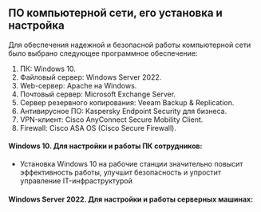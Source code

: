 ## ПО компьютерной сети, его установка и настройка

Для обеспечения надежной и безопасной работы компьютерной сети было выбрано следующее программное обеспечение:
1. ПК: Windows 10.
2. Файловый сервер: Windows Server 2022.
3. Web-сервер: Apache на Windows.
4. Почтовый сервер: Microsoft Exchange Server.
5. Сервер резервного копирования: Veeam Backup & Replication.
6. Антивирусное ПО: Kaspersky Endpoint Security для бизнеса.
7. VPN-клиент: Cisco AnyConnect Secure Mobility Client.
8. Firewall: Cisco ASA OS (Cisco Secure Firewall).

#### Windows 10. Для настройки и работы ПК сотрудников:
* Установка Windows 10 на рабочие станции значительно повысит эффективность работы, улучшит безопасность и упростит управление IT-инфраструктурой

#### Windows Server 2022. Для настройки и работы серверных машинах:

